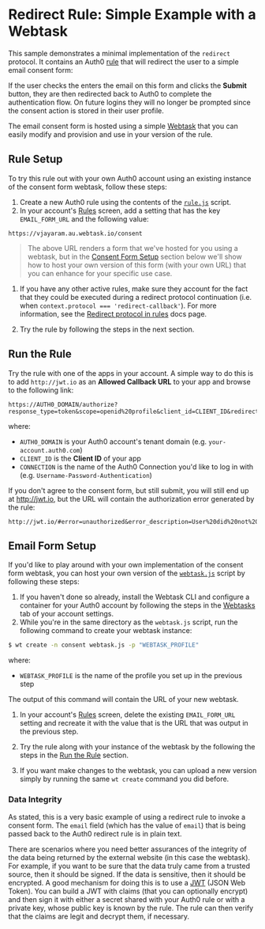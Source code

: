 # Redirect Rule: Simple Example with a Webtask

This sample demonstrates a minimal implementation of the `redirect` protocol. It contains an Auth0 [rule](http://auth0.com/docs/rules) that will redirect the user to a simple email consent form:

If the user checks the enters the email on this form and clicks the **Submit** button, they are then redirected back to Auth0 to complete the authentication flow. On future logins they will no longer be prompted since the consent action is stored in their user profile.

The email consent form is hosted using a simple [Webtask](https://webtask.io/) that you can easily modify and provision and use in your version of the rule.

## Rule Setup

To try this rule out with your own Auth0 account using an existing instance of the consent form webtask, follow these steps:

1. Create a new Auth0 rule using the contents of the [`rule.js`](rule.js) script.
1. In your account's [Rules](https://manage.auth0.com/#/rules) screen, add a setting that has the key `EMAIL_FORM_URL` and the following value:  
  ```
  https://vjayaram.au.webtask.io/consent
  ```

  > The above URL renders a form that we've hosted for you using a webtask, but in the [Consent Form Setup](#consent-form-setup) section below we'll show how to host your own version of this form (with your own URL) that you can enhance for your specific use case.

1. If you have any other active rules, make sure they account for the fact that they could be executed during a redirect protocol continuation (i.e. when `context.protocol === 'redirect-callback'`). For more information, see the [Redirect protocol in rules](https://auth0.com/docs/protocols#redirect-protocol-in-rules) docs page.

1. Try the rule by following the steps in the next section.

## Run the Rule

Try the rule with one of the apps in your account. A simple way to do this is to add `http://jwt.io` as an **Allowed Callback URL** to your app and browse to the following link:  
```
https://AUTH0_DOMAIN/authorize?response_type=token&scope=openid%20profile&client_id=CLIENT_ID&redirect_uri=http://jwt.io&connection=CONNECTION
```

where:
* `AUTH0_DOMAIN` is your Auth0 account's tenant domain (e.g. `your-account.auth0.com`)
* `CLIENT_ID` is the **Client ID** of your app
* `CONNECTION` is the name of the Auth0 Connection you'd like to log in with (e.g. `Username-Password-Authentication`)


If you don't agree to the consent form, but still submit, you will still end up at http://jwt.io, but the URL will contain the authorization error generated by the rule:

```
http://jwt.io/#error=unauthorized&error_description=User%20did%20not%20consent!
```

## Email Form Setup

If you'd like to play around with your own implementation of the consent form webtask, you can host your own version of the [`webtask.js`](webtask.js) script by following these steps:

1. If you haven't done so already, install the Webtask CLI and configure a container for your Auth0 account by following the steps in the [Webtasks](https://manage.auth0.com/#/account/webtasks) tab of your account settings.
1. While you're in the same directory as the `webtask.js` script, run the following command to create your webtask instance:  
  ```bash
  $ wt create -n consent webtask.js -p "WEBTASK_PROFILE"
  ```

  where:
  * `WEBTASK_PROFILE` is the name of the profile you set up in the previous step

  The output of this command will contain the URL of your new webtask.

1. In your account's [Rules](https://manage.auth0.com/#/rules) screen, delete the existing `EMAIL_FORM_URL` setting and recreate it with the value that is the URL that was output in the previous step.

1. Try the rule along with your instance of the webtask by the following the steps in the [Run the Rule](#rule-the-rule) section.

1. If you want make changes to the webtask, you can upload a new version simply by running the same `wt create` command you did before.

### Data Integrity

As stated, this is a very basic example of using a redirect rule to invoke a consent form. The `email` field (which has the value of `email`) that is being passed back to the Auth0 redirect rule is in plain text.

There are scenarios where you need better assurances of the integrity of the data being returned by the external website (in this case the webtask). For example, if you want to be sure that the data truly came from a trusted source, then it should be signed. If the data is sensitive, then it should be encrypted. A good mechanism for doing this is to use a [JWT](http://jwt.io/) (JSON Web Token). You can build a JWT with claims (that you can optionally encrypt) and then sign it with either a secret shared with your Auth0 rule or with a private key, whose public key is known by the rule. The rule can then verify that the claims are legit and decrypt them, if necessary.
